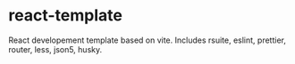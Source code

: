 # react-template
React developement template based on vite. Includes rsuite, eslint, prettier, router, less, json5, husky.
